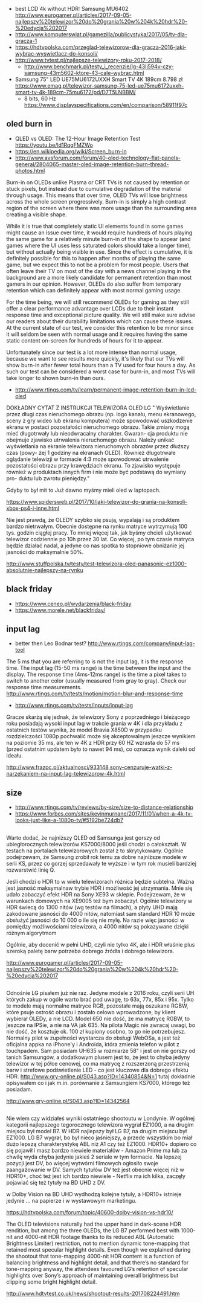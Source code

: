 - best LCD 4k without HDR: Samsung MU6402 http://www.eurogamer.pl/articles/2017-09-05-najlepszy%20telewizor%20do%20grania%20w%204k%20hdr%20-%20edycja%202017
- http://www.komputerswiat.pl/gamezilla/publicystyka/2017/05/tv-dla-gracza-1
- https://hdtvpolska.com/przeglad-telewizorow-dla-gracza-2016-jaki-wybrac-wyswietlacz-do-konsoli/
- http://www.tvtest.pl/najlepsze-telewizory-roku-2017-2018/
  - http://www.benchmark.pl/testy_i_recenzje/lg-43lj594v-czy-samsung-43m5602-ktore-43-cale-wybrac.html
- Samsung 75" LED UE75MU6172UXXH Smart TV 4K 189cm 8.798 zł https://www.emag.pl/telewizor-samsung-75-led-ue75mu6172uxxh-smart-tv-4k-189cm-75mu6172/pd/D7T5LNBBM/
  - 8 bits, 60 Hz https://www.displayspecifications.com/en/comparison/58911f97c

## oled burn in

- QLED vs OLED: The 12-Hour Image Retention Test https://youtu.be/ld1RqqFMZWo
- https://en.wikipedia.org/wiki/Screen_burn-in
- http://www.avsforum.com/forum/40-oled-technology-flat-panels-general/2804065-master-oled-image-retention-burn-thread-photos.html

Burn-in on OLEDs unlike Plasma or CRT TVs is not caused by retention or stuck pixels, but instead due to cumulative degradation of the material through usage. This means that over time, OLED TVs will lose brightness across the whole screen progressively. Burn-in is simply a high contrast region of the screen where there was more usage than the surrounding area creating a visible shape.

While it is true that completely static UI elements found in some games might cause an issue over time, it would require hundreds of hours playing the same game for a relatively minute burn-in of the shape to appear (and games where the UI uses less saturated colors should take a longer time), but without actually being visible in use. Since the effect is cumulative, it is definitely possible for this to happen after months of playing the same game, but we expect this to not be a problem for most people. Users that often leave their TV on most of the day with a news channel playing in the background are a more likely candidate for permanent retention than most gamers in our opinion. However, OLEDs do also suffer from temporary retention which can definitely appear with most normal gaming usage.

For the time being, we will still recommend OLEDs for gaming as they still offer a clear performance advantage over LCDs due to their instant response time and exceptional picture quality. We will still make sure advise our readers about their durability limitations which can cause these issues. At the current state of our test, we consider this retention to be minor since it will seldom be seen with normal usage and it requires having the same static content on-screen for hundreds of hours for it to appear.

Unfortunately since our test is a lot more intense than normal usage, because we want to see results more quickly, it's likely that our TVs will show burn-in after fewer total hours than a TV used for four hours a day. As such our test can be considered a worst case for burn-in, and most TVs will take longer to shown burn-in than ours. 

- http://www.rtings.com/tv/learn/permanent-image-retention-burn-in-lcd-oled

DOKŁADNY CYTAT Z INSTRUKCJI TELEWIZORA OLED LG
" Wyświetlanie przez długi czas nieruchomego obrazu (np. logo kanału, menu ekranowego, sceny z gry wideo lub ekranu komputera) może spowodować uszkodzenie ekranu w postaci pozostałości nieruchomego obrazu. Takie zmiany mogą mieć długotrwały lub nieodwracalny charakter. Gwaran- cja produktu nie obejmuje zjawisko utrwalenia nieruchomego obrazu.
Należy unikać wyświetlania na ekranie telewizora nieruchomych obrazów przez dłuższy czas (powy- żej 1 godziny na ekranach OLED).
Również długotrwałe oglądanie telewizji w formacie 4:3 może spowodować utrwalenie pozostałości obrazu przy krawędziach ekranu.
To zjawisko występuje również w produktach innych firm i nie może być podstawą do wymiany pro- duktu lub zwrotu pieniędzy."

Gdyby to był mit to Już dawno myśmy mieli oled w laptopach.

https://www.spidersweb.pl/2017/10/jaki-telewizor-do-grania-na-konsoli-xbox-ps4-i-inne.html

Nie jest prawdą, że OLEDY szybko się psują, wypalają i są produktem bardzo nietrwałym. Obecnie dostępne na rynku matryce wytrzymują 100 tys. godzin ciągłej pracy. To mniej więcej tak, jak byśmy chcieli użytkować telewizor codziennie po 10h przez 30 lat. Co więcej, po tym czasie matryca będzie działać nadal, a jedyne co nas spotka to stopniowe obniżanie jej jasności do maksymalnie 50%.

http://www.stuffpolska.tv/testy/test-telewizora-oled-panasonic-ez1000-absolutnie-najlepszy-na-rynku

## black friday

- https://www.ceneo.pl/wydarzenia/black-friday
- https://www.morele.net/blackfriday/
## input lag

- better then Leo Bodnar test? http://www.rtings.com/company/input-lag-tool

The 5 ms that you are referring to is not the input lag, it is the response time. The input lag (15-50 ms range) is the time between the input and the display. The response time (4ms-12ms range) is the time a pixel takes to switch to another color (usually measured from gray to gray). Check our response time measurements. http://www.rtings.com/tv/tests/motion/motion-blur-and-response-time

- http://www.rtings.com/tv/tests/inputs/input-lag

Gracze skarżą się jednak, że telewizory Sony z poprzedniego i bieżącego roku posiadają wysoki input lag w trakcie grania w 4K i dla przykładu z ostatnich testów wynika, że model Bravia X850D w przypadku rozdzielczości 1080p pochwalić może się akceptowalnym jeszcze wynikiem na poziomie 35 ms, ale ten w 4K z HDR przy 60 HZ wzrasta do 57 ms (przed ostatnim updatem było to nawet 94 ms), co oznacza wynik daleki od ideału.

http://www.frazpc.pl/aktualnosci/933148,sony-cenzuruje-watki-z-narzekaniem-na-input-lag-telewizorow-4k.html

## size

- http://www.rtings.com/tv/reviews/by-size/size-to-distance-relationship
- https://www.forbes.com/sites/kevinmurnane/2017/11/01/when-a-4k-tv-looks-just-like-a-1080p-tv/#5192be724db7

##

Warto dodać, że najniższy QLED od Samsunga jest gorszy od ubiegłorocznych telewizorów KS7000/8000 jeśli chodzi o całokształt. W testach na portalach telewizorowych został z to skrytykowany. Ogólnie podejrzewam, że Samsung zrobił rok temu za dobre najniższe modele w serii KS, przez co gorzej sprzedawały te wyższe i w tym rok musieli bardziej rozwarstwić linię Q.

Jeśli chodzi o HDR to w wielu telewizorach różnica będzie subtelna. Ważna jest jasność maksymalnaw trybie HDR i możliwość jej utrzymania. Mnie się udało zobaczyć efekt HDR na Sony XE93 w sklepie. Podejrzewam, że w warunkach domowych na XE9005 też bym zobaczył. Ogólnie telewizory w HDR świecą do 1300 nitów (wg testów na filmach), a płyty UHD mają zakodowane jasności do 4000 nitów, natomiast sam standard HDR 10 może obsłużyć jasności do 10 000 o ile się nie mylę. Na razie więc jasności w pomiędzy możliwościami telewizora, a 4000 nitów są pokazywane dzięki różnym algorytmom

Ogólnie, aby docenić w pełni UHD, czyli nie tylko 4K, ale i HDR właśnie plus szeroką paletę barw potrzeba dobrego źródła i dobrego telewizora.

http://www.eurogamer.pl/articles/2017-09-05-najlepszy%20telewizor%20do%20grania%20w%204k%20hdr%20-%20edycja%202017

##

Odnośnie LG pisałem już nie raz. Jedyne modele z 2016 roku, czyli serii UH których zakup w ogóle warto brać pod uwagę, to 63x, 77x, 85x i 95x. Tylko te modele mają normalne matryce RGB, pozostałe mają oszukane RGBW, które psuje ostrość obrazu i zostało celowo wprowadzone, by klient wybierał OLEDy, a nie LCD.
Model 650 nie dość, że ma matrycę RGBW, to jeszcze na IPSie, a nie na VA jak 635. Na pilota Magic nie zwracaj uwagi, bo nie dość, że kosztuje ok. 100 zł kupiony osobno, to go nie potrzebujesz. Normalny pilot w zupełności wystarcza do obsługi WebOSa, a jest też oficjalna appka na iPhone'y i Androida, która zmienia telefon w pilot z touchpadem.
Sam posiadam UH635 w rozmiarze 58" i jest on nie gorszy od tanich Samsungów, a dodatkowym plusem jest to, że jest to chyba jedyny telewizor w tej półce cenowej, co ma matrycę z rozszerzoną przestrzenią barw i strefowe podświetlenie LED - co jest kluczowe dla dobrego efektu HDR.
http://www.gry-online.pl/S043.asp?ID=14340854&N=1 tutaj dokładnie opisywałem co i jak m.in. porównanie z Samsungiem KS7000, którego też posiadam.

http://www.gry-online.pl/S043.asp?ID=14342564

##

Nie wiem czy widziałeś wyniki ostatniego shootoutu w Londynie. W ogólnej kategorii najlepszego tegorocznego telewizora wygrał EZ1000, a na drugim miejscu był model B7. W HDR najlepszy był LG B7, na drugim miejscu był EZ1000. LG B7 wygrał, bo był nieco jaśniejszy, a przede wszystkim bo miał dużo lepszą charakterystykę ABL niż A1 czy też EZ1000. HDR10+ dopiero co się pojawił i masz bardzo niewiele materiałów - Amazon Prime ma lub za chwilę wyda chyba jedynie jakieś 2 seriale w tym formacie. Na lepszej pozycji jest DV, bo więcej wytwórni filmowych ogłosiło swoje zaangażowanie w DV. Samych tytułów DV też jest obecnie więcej niż w HDR10+, choć też jest ich bardzo niewiele - Netflix ma ich kilka, zaczęły pojawiać się też tytuły na BD UHD z DV.

w Dolby Vision na BD UHD wydhodzą kolejne tytuly, a HDR10+ istnieje jedynie ... na papierze i w wystawowym marketingu.

https://hdtvpolska.com/forum/topic/40600-dolby-vision-vs-hdr10/

The OLED televisions naturally had the upper hand in dark-scene HDR rendition, but among the three OLEDs, the LG B7 performed best with 1000-nit and 4000-nit HDR footage thanks to its reduced ABL (Automatic Brightness Limiter) restriction, not to mention dynamic tone-mapping that retained most specular highlight details. Even though we explained during the shootout that tone-mapping 4000-nit HDR content is a function of balancing brightness and highlight detail, and that there’s no standard for tone-mapping anyway, the attendees favoured LG’s retention of specular highlights over Sony’s approach of maintaining overall brightness but clipping some bright highlight detail.

http://www.hdtvtest.co.uk/news/shootout-results-201708224491.htm